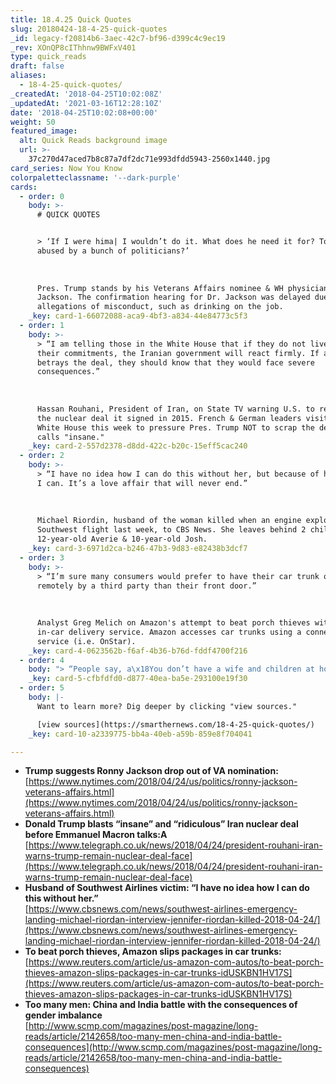 ```yaml
---
title: 18.4.25 Quick Quotes
slug: 20180424-18-4-25-quick-quotes
_id: legacy-f20814b6-3aec-42c7-bf96-d399c4c9ec19
_rev: XOnQP8cIThhnw9BWFxV401
type: quick_reads
draft: false
aliases:
  - 18-4-25-quick-quotes/
_createdAt: '2018-04-25T10:02:08Z'
_updatedAt: '2021-03-16T12:28:10Z'
date: '2018-04-25T10:02:08+00:00'
weight: 50
featured_image:
  alt: Quick Reads background image
  url: >-
    37c270d47aced7b8c87a7df2dc71e993dfdd5943-2560x1440.jpg
card_series: Now You Know
colorpaletteclassname: '--dark-purple'
cards:
  - order: 0
    body: >-
      # QUICK QUOTES


      > ‘If I were hima| I wouldn’t do it. What does he need it for? To be
      abused by a bunch of politicians?’  
        
        
        
      Pres. Trump stands by his Veterans Affairs nominee & WH physician Ronny
      Jackson. The confirmation hearing for Dr. Jackson was delayed due to
      allegations of misconduct, such as drinking on the job.
    _key: card-1-66072088-aca9-4bf3-a834-44e84773c5f3
  - order: 1
    body: >-
      > “I am telling those in the White House that if they do not live up to
      their commitments, the Iranian government will react firmly. If anyone
      betrays the deal, they should know that they would face severe
      consequences.”  
        
        
        
      Hassan Rouhani, President of Iran, on State TV warning U.S. to remain in
      the nuclear deal it signed in 2015. French & German leaders visit the
      White House this week to pressure Pres. Trump NOT to scrap the deal, POTUS
      calls "insane."
    _key: card-2-557d2378-d8dd-422c-b20c-15eff5cac240
  - order: 2
    body: >-
      > “I have no idea how I can do this without her, but because of her I know
      I can. It’s a love affair that will never end.”  
        
        
        
      Michael Riordin, husband of the woman killed when an engine exploded on a
      Southwest flight last week, to CBS News. She leaves behind 2 children
      12-year-old Averie & 10-year-old Josh.
    _key: card-3-6971d2ca-b246-47b3-9d83-e82438b3dcf7
  - order: 3
    body: >-
      > “I’m sure many consumers would prefer to have their car trunk opened
      remotely by a third party than their front door.”  
        
        
        
      Analyst Greg Melich on Amazon's attempt to beat porch thieves with a new
      in-car delivery service. Amazon accesses car trunks using a connected car
      service (i.e. OnStar).
    _key: card-4-0623562b-f6af-4b36-b76d-fddf4700f216
  - order: 4
    body: "> “People say, a\x18You don’t have a wife and children at home to care for; why are you working so hard? I laugh on the outside but the pain that I have in my heart only I know.”  \n  \n  \n  \nSuresh Kumar, a 35-year old man living in India, on the loneliness he feels not having a spouse. Men now outnumber women by 70 million in China and India."
    _key: card-5-cfbfdfd0-d877-40ea-ba5e-293100e19f30
  - order: 5
    body: |-
      Want to learn more? Dig deeper by clicking "view sources."

      [view sources](https://smarthernews.com/18-4-25-quick-quotes/)
    _key: card-10-a2339775-bb4a-40eb-a59b-859e8f704041

---
```

* **Trump suggests Ronny Jackson drop out of VA nomination:**  
[https://www.nytimes.com/2018/04/24/us/politics/ronny-jackson-veterans-affairs.html](https://www.nytimes.com/2018/04/24/us/politics/ronny-jackson-veterans-affairs.html)
* **Donald Trump blasts “insane” and “ridiculous” Iran nuclear deal before Emmanuel Macron talks:A** [https://www.telegraph.co.uk/news/2018/04/24/president-rouhani-iran-warns-trump-remain-nuclear-deal-face](https://www.telegraph.co.uk/news/2018/04/24/president-rouhani-iran-warns-trump-remain-nuclear-deal-face)
* **Husband of Southwest Airlines victim: “I have no idea how I can do this without her.”**  
[https://www.cbsnews.com/news/southwest-airlines-emergency-landing-michael-riordan-interview-jennifer-riordan-killed-2018-04-24/](https://www.cbsnews.com/news/southwest-airlines-emergency-landing-michael-riordan-interview-jennifer-riordan-killed-2018-04-24/)
* **To beat porch thieves, Amazon slips packages in car trunks:** [https://www.reuters.com/article/us-amazon-com-autos/to-beat-porch-thieves-amazon-slips-packages-in-car-trunks-idUSKBN1HV17S](https://www.reuters.com/article/us-amazon-com-autos/to-beat-porch-thieves-amazon-slips-packages-in-car-trunks-idUSKBN1HV17S)
* **Too many men: China and India battle with the consequences of gender imbalance**  
[http://www.scmp.com/magazines/post-magazine/long-reads/article/2142658/too-many-men-china-and-india-battle-consequences](http://www.scmp.com/magazines/post-magazine/long-reads/article/2142658/too-many-men-china-and-india-battle-consequences)